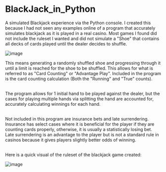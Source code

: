# BlackJack_in_Python

A simulated Blackjack experience via the Python console. I created this because I had not seen any examples online of a program that accurately simulates blackjack as it is played in a real casino. Most games I found did not include the ruleset I wanted and did not simulate a "Shoe" that contains all decks of cards played until the dealer decides to shuffle.

![image](https://github.com/user-attachments/assets/727aee4c-7712-4ef5-92b3-a5e38aa2ba83)


This means generating a randomly shuffled shoe and progressing through it until a limit is reached for the shoe to be shuffled. This allows for what is referred to as "Card Counting" or "Advantage Play". Included in the program is the card counting calculation (Both the "Running" and "True" counts). 
<br><br/>

The program allows for 1 initial hand to be played against the dealer, but the cases for playing multiple hands via splitting the hand are accounted for, accurately calculating winnings for each hand.
<br><br/>

Not included in this program are insurance bets and late surrendering. Insurance has select cases where it is beneficial for the player if they are counting cards properly, otherwise, it is usually a statistically losing bet. Late surrendering is an advantage to the player but is not a standard rule in casinos because it gives players slightly better odds of winning.
<br><br/>

Here is a quick visual of the ruleset of the blackjack game created:

![image](https://github.com/user-attachments/assets/fbaad232-73f1-4955-908c-f456d3985693)

